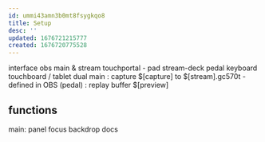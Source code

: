 ```yaml
---
id: ummi43amn3b0mt8fsygkqo8
title: Setup
desc: ''
updated: 1676721215777
created: 1676720775528
---
```


interface
  obs main & stream
  touchportal - pad
  stream-deck pedal
  keyboard
  touchboard / tablet
dual
  main
    : capture $[capture] to $[stream].gc570t
      - defined in OBS (pedal)
    : replay buffer $[preview]

## functions
main:
  panel
  focus
  backdrop
  docs